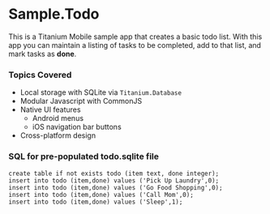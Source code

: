 # Sample.Todo

This is a Titanium Mobile sample app that creates a basic todo list. With this app you can maintain a listing of tasks to be completed, add to that list, and mark tasks as **done**. 

### Topics Covered

* Local storage with SQLite via `Titanium.Database`
* Modular Javascript with CommonJS
* Native UI features
  * Android menus
  * iOS navigation bar buttons
* Cross-platform design

### SQL for pre-populated todo.sqlite file

```
create table if not exists todo (item text, done integer);
insert into todo (item,done) values ('Pick Up Laundry',0);
insert into todo (item,done) values ('Go Food Shopping',0);
insert into todo (item,done) values ('Call Mom',0);
insert into todo (item,done) values ('Sleep',1);
```